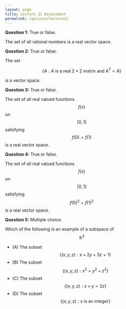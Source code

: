```yaml
---
layout: page
title: Lecture 11 Assessment
permalink: /quizzes/lecture11
---
```



**Question 1:**  True or false.

The set of all rational numbers is a real vector space.

**Question 2:**  True or false.

The set

$$\{A: \text{$A$ is a real $2\times 2$ matrix and $A^T=A$}\}$$

is a vector space.

**Question 3:**  True or false.

The set of all real valued functions $$f(x)$$ on $$[0,1]$$ satisfying $$f(0) = f(1)$$ is a real vector space.

**Question 4:**  True or false.

The set of all real valued functions $$f(x)$$ on $$[0,1]$$ satisfying $$f(0)^2 = f(1)^2$$ is a real vector space.

**Question 5:**  Multiple choice.

Which of the following is an example of a subspace of $$\mathbb{R}^3$$

* (A) The subset $$\{(x,y,z): x + 2y + 3z = 1\}$$
* (B) The subset $$\{(x,y,z): x^2=y^2+z^2\}$$
* (C) The subset $$\{(x,y,z): x+y=2z\}$$
* (D) The subset $$\{(x,y,z): x\ \text{is an integer}\}$$




